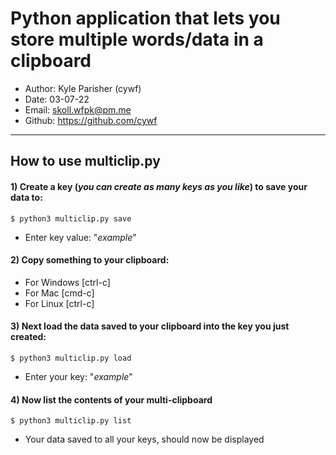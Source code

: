 # Python application that lets you store multiple words/data in a clipboard

- Author: Kyle Parisher (cywf)
- Date: 03-07-22
- Email: skoll.wfpk@pm.me
- Github: https://github.com/cywf
---
## How to use multiclip.py
#### 1) Create a key (_you can create as many keys as you like_) to save your data to:
    $ python3 multiclip.py save
- Enter key value: "_example_"

#### 2) Copy something to your clipboard:
- For Windows [ctrl-c]
- For Mac [cmd-c]
- For Linux [ctrl-c]

#### 3) Next load the data saved to your clipboard into the key you just created:
    $ python3 multiclip.py load 
- Enter your key: "_example_"

#### 4) Now list the contents of your multi-clipboard
    $ python3 multiclip.py list
- Your data saved to all your keys, should now be displayed
